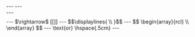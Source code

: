 <div id="line_spacing"></div>
---
<span style="color: #F9E79F"></span>
---
<center></center>
---
<div align="center"></div>
<span class="math display"></span>
<span style="color: #154360; font-weight: 500"></span>
---
$\rightarrow$ [[]]
---
$$\displaylines{ \\ }$$
---
$$
\begin{array}{rcl}
\\
\end{array}
$$
---
\text{or}
\hspace{.5cm}
---